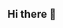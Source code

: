 ## Hi there 👋

<!--
**obedheber/obedheber** is a ✨ _special_ ✨ repository because its `README.md` (this file) appears on your GitHub profile.

Here are some ideas to get you started:

- 🔭 I’m currently working on ...
- 🌱 I’m currently learning ...
- 👯 I’m looking to collaborate on ...
- 🤔 I’m looking for help with ...Cloud engineering 
- 💬 Ask me about ...
- 📫 How to reach me: /x.com/ObedHeberT,www.linkedin.com/in/obedtrustheber
- 😄 Pronouns: He/Him
- ⚡ Fun fact: ...
-->
